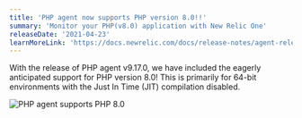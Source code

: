 ```yaml
---
title: 'PHP agent now supports PHP version 8.0!!'
summary: 'Monitor your PHP(v8.0) application with New Relic One'
releaseDate: '2021-04-23'
learnMoreLink: 'https://docs.newrelic.com/docs/release-notes/agent-release-notes/php-release-notes/'
---
```


With the release of PHP agent v9.17.0, we have included the eagerly anticipated support for PHP version 8.0! This is primarily for 64-bit environments with the Just In Time (JIT) compilation disabled.

![PHP agent supports PHP 8.0](/images/php-agent.webp 'PHP agent supports PHP 8.0')
